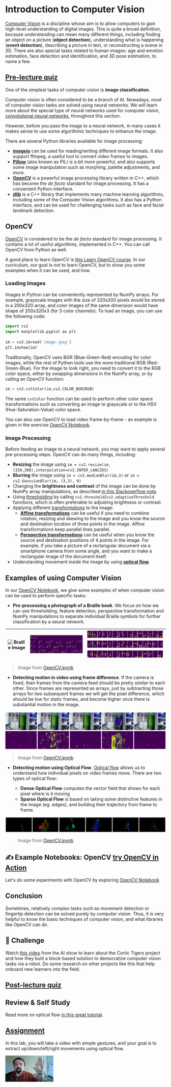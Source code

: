 # Introduction to Computer Vision

[Computer Vision](https://wikipedia.org/wiki/Computer_vision) is a discipline whose aim is to allow computers to gain high-level understanding of digital images. This is quite a broad definition, because *understanding* can mean many different things, including finding an object on a picture (**object detection**), understanding what is happening (**event detection**), describing a picture in text, or reconstructing a scene in 3D. There are also special tasks related to human images: age and emotion estimation, face detection and identification, and 3D pose estimation, to name a few.

## [Pre-lecture quiz](https://red-field-0a6ddfd03.1.azurestaticapps.net/quiz/106)

One of the simplest tasks of computer vision is **image classification**.

Computer vision is often considered to be a branch of AI. Nowadays, most of computer vision tasks are solved using neural networks. We will learn more about the special type of neural networks used for computer vision, [convolutional neural networks](../07-ConvNets/README.md), throughout this section.

However, before you pass the image to a neural network, in many cases it makes sense to use some algorithmic techniques to enhance the image.

There are several Python libraries available for image processing:

* **[imageio](https://imageio.readthedocs.io/en/stable/)** can be used for reading/writing different image formats. It also support ffmpeg, a useful tool to convert video frames to images.
* **[Pillow](https://pillow.readthedocs.io/en/stable/index.html)** (also known as PIL) is a bit more powerful, and also supports some image manipulation such as morphing, palette adjustments, and more.
* **[OpenCV](https://opencv.org/)** is a powerful image processing library written in C++, which has become the *de facto* standard for image processing. It has a convenient Python interface.
* **[dlib](http://dlib.net/)** is a C++ library that implements many machine learning algorithms, including some of the Computer Vision algorithms. It also has a Python interface, and can be used for challenging tasks such as face and facial landmark detection.

## OpenCV

[OpenCV](https://opencv.org/) is considered to be the *de facto* standard for image processing. It contains a lot of useful algorithms, implemented in C++. You can call OpenCV from Python as well.

A good place to learn OpenCV is [this Learn OpenCV course](https://learnopencv.com/getting-started-with-opencv/). In our curriculum, our goal is not to learn OpenCV, but to show you some examples when it can be used, and how.

### Loading Images

Images in Python can be conveniently represented by NumPy arrays. For example, grayscale images with the size of 320x200 pixels would be stored in a 200x320 array, and color images of the same dimension would have shape of 200x320x3 (for 3 color channels). To load an image, you can use the following code:

```python
import cv2
import matplotlib.pyplot as plt

im = cv2.imread('image.jpeg')
plt.imshow(im)
```

Traditionally, OpenCV uses BGR (Blue-Green-Red) encoding for color images, while the rest of Python tools use the more traditional RGB (Red-Green-Blue). For the image to look right, you need to convert it to the RGB color space, either by swapping dimensions in the NumPy array, or by calling an OpenCV function:

```python
im = cv2.cvtColor(im,cv2.COLOR_BGR2RGB)
```

The same `cvtColor` function can be used to perform other color space transformations such as converting an image to grayscale or to the HSV (Hue-Saturation-Value) color space.

You can also use OpenCV to load video frame-by-frame - an example is given in the exercise [OpenCV Notebook](OpenCV.ipynb).

### Image Processing

Before feeding an image to a neural network, you may want to apply several pre-processing steps. OpenCV can do many things, including:

* **Resizing** the image using `im = cv2.resize(im, (320,200),interpolation=cv2.INTER_LANCZOS)`
* **Blurring** the image using `im = cv2.medianBlur(im,3)` or `im = cv2.GaussianBlur(im, (3,3), 0)`
* Changing the **brightness and contrast** of the image can be done by NumPy array manipulations, as described [in this Stackoverflow note](https://stackoverflow.com/questions/39308030/how-do-i-increase-the-contrast-of-an-image-in-python-opencv).
* Using [thresholding](https://docs.opencv.org/4.x/d7/d4d/tutorial_py_thresholding.html) by calling `cv2.threshold`/`cv2.adaptiveThreshold` functions, which is often preferable to adjusting brightness or contrast.
* Applying different [transformations](https://docs.opencv.org/4.5.5/da/d6e/tutorial_py_geometric_transformations.html) to the image:
    - **[Affine transformations](https://docs.opencv.org/4.5.5/d4/d61/tutorial_warp_affine.html)** can be useful if you need to combine rotation, resizing and skewing to the image and you know the source and destination location of three points in the image. Affine transformations keep parallel lines parallel.
    - **[Perspective transformations](https://medium.com/analytics-vidhya/opencv-perspective-transformation-9edffefb2143)** can be useful when you know the source and destination positions of 4 points in the image. For example, if you take a picture of a rectangular document via a smartphone camera from some angle, and you want to make a rectangular image of the document itself.
* Understanding movement inside the image by using **[optical flow](https://docs.opencv.org/4.5.5/d4/dee/tutorial_optical_flow.html)**.

## Examples of using Computer Vision

In our [OpenCV Notebook](OpenCV.ipynb), we give some examples of when computer vision can be used to perform specific tasks:

* **Pre-processing a photograph of a Braille book**. We focus on how we can use thresholding, feature detection, perspective transformation and NumPy manipulations to separate individual Braille symbols for further classification by a neural network.

![Braille Image](data/braille.jpeg) | ![Braille Image Pre-processed](images/braille-result.png) | ![Braille Symbols](images/braille-symbols.png)
----|-----|-----

> Image from [OpenCV.ipynb](OpenCV.ipynb)

* **Detecting motion in video using frame difference**. If the camera is fixed, then frames from the camera feed should be pretty similar to each other. Since frames are represented as arrays, just by subtracting those arrays for two subsequent frames we will get the pixel difference, which should be low for static frames, and become higher once there is substantial motion in the image.

![Image of video frames and frame differences](images/frame-difference.png)

> Image from [OpenCV.ipynb](OpenCV.ipynb)

* **Detecting motion using Optical Flow**. [Optical flow](https://docs.opencv.org/3.4/d4/dee/tutorial_optical_flow.html) allows us to understand how individual pixels on video frames move. There are two types of optical flow:

   - **Dense Optical Flow** computes the vector field that shows for each pixel where is it moving
   - **Sparse Optical Flow** is based on taking some distinctive features in the image (eg. edges), and building their trajectory from frame to frame.

![Image of Optical Flow](images/optical.png)

> Image from [OpenCV.ipynb](OpenCV.ipynb)

## ✍️ Example Notebooks: OpenCV [try OpenCV in Action](OpenCV.ipynb)

Let's do some experiments with OpenCV by exploring [OpenCV Notebook](OpenCV.ipynb)

## Conclusion

Sometimes, relatively complex tasks such as movement detection or fingertip detection can be solved purely by computer vision. Thus, it is very helpful to know the basic techniques of computer vision, and what libraries like OpenCV can do.

## 🚀 Challenge

Watch [this video](https://docs.microsoft.com/shows/ai-show/ai-show--2021-opencv-ai-competition--grand-prize-winners--cortic-tigers--episode-32?WT.mc_id=academic-77998-cacaste) from the AI show to learn about the Cortic Tigers project and how they built a block-based solution to democratize computer vision tasks via a robot. Do some research on other projects like this that help onboard new learners into the field.

## [Post-lecture quiz](https://red-field-0a6ddfd03.1.azurestaticapps.net/quiz/206)

## Review & Self Study

Read more on optical flow [in this great tutorial](https://learnopencv.com/optical-flow-in-opencv/).

## [Assignment](lab/README.md)

In this lab, you will take a video with simple gestures, and your goal is to extract up/down/left/right movements using optical flow.

<img src="images/palm-movement.png" width="30%" alt="Palm Movement Frame"/>